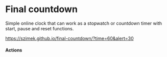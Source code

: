 # Final countdown


Simple online clock that can work as a stopwatch or countdown timer with start, pause and reset functions. 

https://szimek.github.io/final-countdown/?time=60&alert=30
<br>

#### Actions
